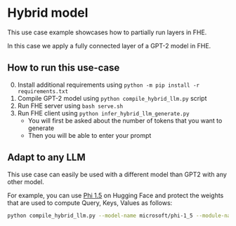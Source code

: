 # Hybrid model

This use case example showcases how to partially run layers in FHE.

In this case we apply a fully connected layer of a GPT-2 model in FHE.

## How to run this use-case

0. Install additional requirements using `python -m pip install -r requirements.txt`
1. Compile GPT-2 model using `python compile_hybrid_llm.py` script
1. Run FHE server using `bash serve.sh`
1. Run FHE client using `python infer_hybrid_llm_generate.py`
   - You will first be asked about the number of tokens that you want to generate
   - Then you will be able to enter your prompt

## Adapt to any LLM

This use case can easily be used with a different model than GPT2 with any other model.

For example, you can use [Phi 1.5](https://huggingface.co/microsoft/phi-1_5) on Hugging Face and protect the weights that are used to compute Query, Keys, Values as follows:

```bash
python compile_hybrid_llm.py --model-name microsoft/phi-1_5 --module-names layers.1.mixer.Wqkv
```
